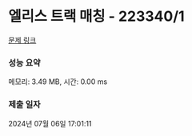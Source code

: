 # 엘리스 트랙 매칭 - 223340/1 

[문제 링크](https://level.goorm.io/exam/223340/%EC%97%98%EB%A6%AC%EC%8A%A4-%ED%8A%B8%EB%9E%99-%EB%A7%A4%EC%B9%AD/quiz/1) 

### 성능 요약

메모리: 3.49 MB, 시간: 0.00 ms

### 제출 일자

2024년 07월 06일 17:01:11

